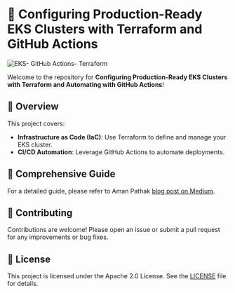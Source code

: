 # 🚀 Configuring Production-Ready EKS Clusters with Terraform and GitHub Actions

![EKS- GitHub Actions- Terraform](assets/Presentation1.gif)

Welcome to the repository for **Configuring Production-Ready EKS Clusters with Terraform and Automating with GitHub Actions**!

## 🌟 Overview
This project covers:
- **Infrastructure as Code (IaC)**: Use Terraform to define and manage your EKS cluster.
- **CI/CD Automation**: Leverage GitHub Actions to automate deployments.

## 🌟 Comprehensive Guide
For a detailed guide, please refer to Aman Pathak [blog post on Medium](https://medium.com/p/c046e8d44865).

## 🤝 Contributing
Contributions are welcome! Please open an issue or submit a pull request for any improvements or bug fixes.

## 📄 License
This project is licensed under the Apache 2.0 License. See the [LICENSE](LICENSE) file for details.

